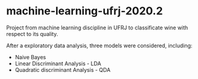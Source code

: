 # machine-learning-ufrj-2020.2
Project from machine learning discipline in UFRJ to classificate wine with respect to its quality. 

After a exploratory data analysis, three models were considered, including: 
- Naive Bayes
- Linear Discriminant Analysis - LDA
- Quadratic discriminant Analysis - QDA
